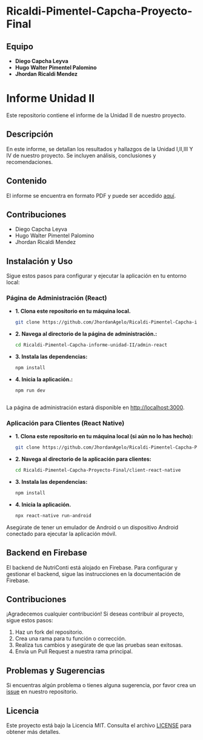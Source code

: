 # Ricaldi-Pimentel-Capcha-Proyecto-Final

## Equipo

- **Diego Capcha Leyva**
- **Hugo Walter Pimentel Palomino**
- **Jhordan Ricaldi Mendez**

# Informe Unidad II

Este repositorio contiene el informe de la Unidad II de nuestro proyecto.

## Descripción

En este informe, se detallan los resultados y hallazgos de la Unidad I,II,III Y IV de nuestro proyecto. Se incluyen análisis, conclusiones y recomendaciones.

## Contenido

El informe se encuentra en formato PDF y puede ser accedido [aquí](https://github.com/JhordanAgelo/Ricaldi-Pimentel-Capcha-informe-unidad-II/blob/3b9bbc994748868d8e6d0436da696784dc9dd00e/Ricaldi-Pimentel-Capcha-informe-unidad-II%20.pdf).



## Contribuciones

- Diego Capcha Leyva 
- Hugo Walter Pimentel Palomino
- Jhordan Ricaldi Mendez

  
## Instalación y Uso

Sigue estos pasos para configurar y ejecutar la aplicación en tu entorno local:

### Página de Administración (React)


- **1. Clona este repositorio en tu máquina local.**

  ```bash
  git clone https://github.com/JhordanAgelo/Ricaldi-Pimentel-Capcha-informe-unidad-II.git

- **2. Navega al directorio de la página de administración.:**

  ```bash
  cd Ricaldi-Pimentel-Capcha-informe-unidad-II/admin-react

- **3. Instala las dependencias:**

  ```bash
  npm install

- **4. Inicia la aplicación.:**

  ```bash
  npm run dev



La página de administración estará disponible en [http://localhost:3000](http://localhost:3000).

### Aplicación para Clientes (React Native)

- **1. Clona este repositorio en tu máquina local (si aún no lo has hecho):**

  ```bash
  git clone https://github.com/JhordanAgelo/Ricaldi-Pimentel-Capcha-Proyecto-Final.git


- **2. Navega al directorio de la aplicación para clientes:**

  ```bash
  cd Ricaldi-Pimentel-Capcha-Proyecto-Final/client-react-native

- **3. Instala las dependencias:**

  ```bash
  npm install


- **4. Inicia la aplicación.**

  ```bash
  npx react-native run-android


Asegúrate de tener un emulador de Android o un dispositivo Android conectado para ejecutar la aplicación móvil.

## Backend en Firebase

El backend de NutriConti está alojado en Firebase. Para configurar y gestionar el backend, sigue las instrucciones en la documentación de Firebase.

## Contribuciones

¡Agradecemos cualquier contribución! Si deseas contribuir al proyecto, sigue estos pasos:

1. Haz un fork del repositorio.
2. Crea una rama para tu función o corrección.
3. Realiza tus cambios y asegúrate de que las pruebas sean exitosas.
4. Envía un Pull Request a nuestra rama principal.

## Problemas y Sugerencias

Si encuentras algún problema o tienes alguna sugerencia, por favor crea un [issue](https://github.com/tuusuario/nutriconti/issues) en nuestro repositorio.

## Licencia

Este proyecto está bajo la Licencia MIT. Consulta el archivo [LICENSE](LICENSE) para obtener más detalles.
